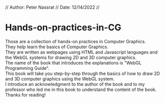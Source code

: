 //  Author: Peter Nassrat  //  Date: 12/14/2022  //
# Hands-on-practices-in-CG
Those are a collection of hands-on practices in Computer Graphics.\
They help learn the basics of Computer Graphics.\
They are written as webpages using HTML and Javascript languages and the WebGL systems for drawing 2D and 3D computer graphics.\
The name of the book that introduces the explanations is "WebGL Programming Guide".\
This book will take you step-by-step through the basics of how to draw 2D and 3D computer graphics using the WebGL system.\
I introduce an acknowledgment to the author of the book and to my professor who led me in this book to understand the content of the book.\
Thanks for reading!
